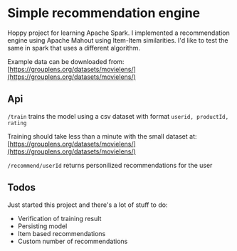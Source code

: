 # Simple recommendation engine
Hoppy project for learning Apache Spark. I implemented a recommendation engine using Apache Mahout using Item-Item similarities. I'd like to test the same in spark that uses a different algorithm.

Example data can be downloaded from: [https://grouplens.org/datasets/movielens/](https://grouplens.org/datasets/movielens/) 

## Api
`/train` trains the model using a csv dataset with format `userid, productId, rating`

Training should take less than a minute with the small dataset at: [https://grouplens.org/datasets/movielens/](https://grouplens.org/datasets/movielens/) 

`/recommend/userId` returns personilized recommendations for the user

## Todos
Just started this project and there's a lot of stuff to do:
* Verification of training result
* Persisting model
* Item based recommendations
* Custom number of recommendations
